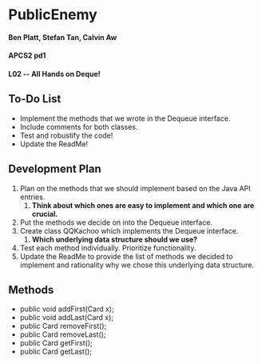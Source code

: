 # PublicEnemy
#### Ben Platt, Stefan Tan, Calvin Aw
#### APCS2 pd1
#### L02 -- All Hands on Deque!

## To-Do List
* Implement the methods that we wrote in the Dequeue interface.
* Include comments for both classes.
* Test and robustify the code!
* Update the ReadMe!

## Development Plan
1. Plan on the methods that we should implement based on the Java API entries. 
    1. **Think about which ones are easy to implement and which one are crucial.**
1. Put the methods we decide on into the Dequeue interface.
1. Create class QQKachoo which implements the Dequeue interface.
    1. **Which underlying data structure should we use?**
1. Test each method individually. Prioritize functionality. 
1. Update the ReadMe to provide the list of methods we decided to implement and rationality why we chose this underlying data structure.

## Methods
* public void addFirst(Card x);
* public void addLast(Card x);
* public Card removeFirst();
* public Card removeLast();
* public Card getFirst();
* public Card getLast();

